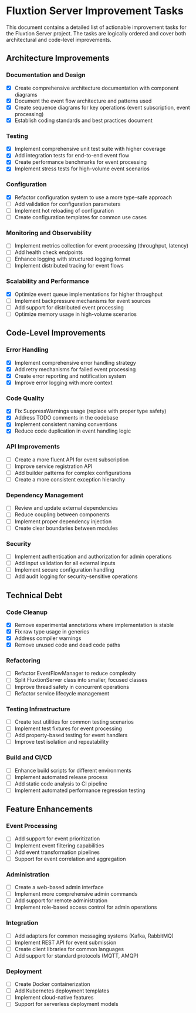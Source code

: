 # Fluxtion Server Improvement Tasks

This document contains a detailed list of actionable improvement tasks for the Fluxtion Server project. The tasks are
logically ordered and cover both architectural and code-level improvements.

## Architecture Improvements

### Documentation and Design

- [x] Create comprehensive architecture documentation with component diagrams
- [x] Document the event flow architecture and patterns used
- [x] Create sequence diagrams for key operations (event subscription, event processing)
- [x] Establish coding standards and best practices document

### Testing

- [X] Implement comprehensive unit test suite with higher coverage
- [X] Add integration tests for end-to-end event flow
- [X] Create performance benchmarks for event processing
- [X] Implement stress tests for high-volume event scenarios

### Configuration

- [x] Refactor configuration system to use a more type-safe approach
- [ ] Add validation for configuration parameters
- [ ] Implement hot reloading of configuration
- [ ] Create configuration templates for common use cases

### Monitoring and Observability

- [ ] Implement metrics collection for event processing (throughput, latency)
- [ ] Add health check endpoints
- [ ] Enhance logging with structured logging format
- [ ] Implement distributed tracing for event flows

### Scalability and Performance

- [x] Optimize event queue implementations for higher throughput
- [ ] Implement backpressure mechanisms for event sources
- [ ] Add support for distributed event processing
- [ ] Optimize memory usage in high-volume scenarios

## Code-Level Improvements

### Error Handling

- [x] Implement comprehensive error handling strategy
- [x] Add retry mechanisms for failed event processing
- [x] Create error reporting and notification system
- [x] Improve error logging with more context

### Code Quality

- [x] Fix SuppressWarnings usage (replace with proper type safety)
- [x] Address TODO comments in the codebase
- [x] Implement consistent naming conventions
- [x] Reduce code duplication in event handling logic

### API Improvements

- [ ] Create a more fluent API for event subscription
- [ ] Improve service registration API
- [ ] Add builder patterns for complex configurations
- [ ] Create a more consistent exception hierarchy

### Dependency Management

- [ ] Review and update external dependencies
- [ ] Reduce coupling between components
- [ ] Implement proper dependency injection
- [ ] Create clear boundaries between modules

### Security

- [ ] Implement authentication and authorization for admin operations
- [ ] Add input validation for all external inputs
- [ ] Implement secure configuration handling
- [ ] Add audit logging for security-sensitive operations

## Technical Debt

### Code Cleanup

- [x] Remove experimental annotations where implementation is stable
- [x] Fix raw type usage in generics
- [x] Address compiler warnings
- [x] Remove unused code and dead code paths

### Refactoring

- [ ] Refactor EventFlowManager to reduce complexity
- [ ] Split FluxtionServer class into smaller, focused classes
- [ ] Improve thread safety in concurrent operations
- [ ] Refactor service lifecycle management

### Testing Infrastructure

- [ ] Create test utilities for common testing scenarios
- [ ] Implement test fixtures for event processing
- [ ] Add property-based testing for event handlers
- [ ] Improve test isolation and repeatability

### Build and CI/CD

- [ ] Enhance build scripts for different environments
- [ ] Implement automated release process
- [ ] Add static code analysis to CI pipeline
- [ ] Implement automated performance regression testing

## Feature Enhancements

### Event Processing

- [ ] Add support for event prioritization
- [ ] Implement event filtering capabilities
- [ ] Add event transformation pipelines
- [ ] Support for event correlation and aggregation

### Administration

- [ ] Create a web-based admin interface
- [ ] Implement more comprehensive admin commands
- [ ] Add support for remote administration
- [ ] Implement role-based access control for admin operations

### Integration

- [ ] Add adapters for common messaging systems (Kafka, RabbitMQ)
- [ ] Implement REST API for event submission
- [ ] Create client libraries for common languages
- [ ] Add support for standard protocols (MQTT, AMQP)

### Deployment

- [ ] Create Docker containerization
- [ ] Add Kubernetes deployment templates
- [ ] Implement cloud-native features
- [ ] Support for serverless deployment models
